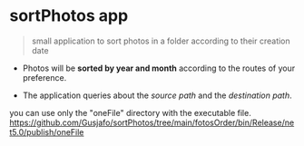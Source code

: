# sortPhotos app

> small application to sort photos in a folder according to their creation date



- Photos will be **sorted by year and month** according to the routes of your preference.

- The application queries about the *source path* and the *destination path*.

you can use only the "oneFile" directory with the executable file.
https://github.com/Gusjafo/sortPhotos/tree/main/fotosOrder/bin/Release/net5.0/publish/oneFile


